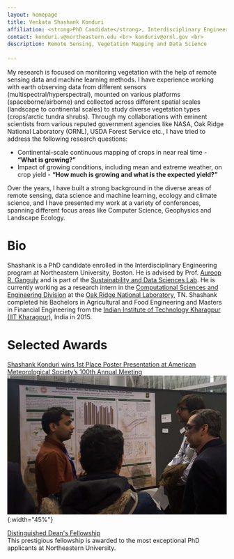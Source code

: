 ```yaml
---
layout: homepage
title: Venkata Shashank Konduri
affiliation: <strong>PhD Candidate</strong>, Interdisciplinary Engineering, Northeastern University, Boston, MA, USA <br> <br> <strong>Research Intern</strong>, Oak Ridge National Laboratory, Oak Ridge, TN, USA 
contact: konduri.v@northeastern.edu <br> konduriv@ornl.gov <br> 
description: Remote Sensing, Vegetation Mapping and Data Science

---
```

My research is focused on monitoring vegetation with the help of remote sensing data and machine learning methods. I have experience working with earth observing data from different sensors (multispectral/hyperspectral), mounted on various platforms (spaceborne/airborne) and collected across different spatial scales (landscape to continental scales) to study diverse vegetation types (crops/arctic tundra shrubs). Through my collaborations with eminent scientists from various reputed government agencies like NASA, Oak Ridge National Laboratory (ORNL), USDA Forest Service etc., I have tried to address the following research questions: 
* Continental-scale continuous mapping of crops in near real time - **“What is growing?”**
* Impact of growing conditions, including mean and extreme weather, on crop yield - **“How much is growing and what is the expected yield?”** <br>

Over the years, I have built a strong background in the diverse areas of remote sensing, data science and machine learning, ecology and climate science, and I have presented my work at a variety of conferences, spanning different focus areas like Computer Science, Geophysics and Landscape Ecology. 

# Bio

Shashank is a PhD candidate enrolled in the Interdisciplinary Engineering program at Northeastern University, Boston. He is advised by Prof. [Auroop R. Ganguly](https://coe.northeastern.edu/people/ganguly-auroop/) and is part of the [Sustainability and Data Sciences Lab](https://web.northeastern.edu/sds/). He is currently working as a research intern in the [Computational Sciences and Engineering Division](https://www.ornl.gov/division/csed) at the [Oak Ridge National Laboratory](https://www.ornl.gov/), TN. Shashank completed his Bachelors in Agricultural and Food Engineering and Masters in Financial Engineering from the [Indian Institute of Technology Kharagpur (IIT Kharagpur)](http://www.iitkgp.ac.in/), India in 2015.

# Selected Awards

[Shashank Konduri wins 1st Place Poster Presentation at American Meteorological Society’s 100th Annual Meeting](https://cee.northeastern.edu/news/shashank-konduri-wins-1st-place-poster-presentation-at-american-meteorological-societys-100th-annual-meeting/)
![test image size](./assets/images/AMS_award.jpeg){:width="45%"}

[Distinguished Dean's Fellowship](https://phd.northeastern.edu/university-fellows-and-scholars/) <br>
This prestigious fellowship is awarded to the most exceptional PhD applicants at Northeastern University.
